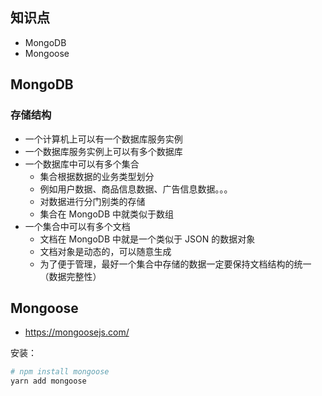 ## 知识点

- MongoDB
- Mongoose

## MongoDB

### 存储结构

- 一个计算机上可以有一个数据库服务实例
- 一个数据库服务实例上可以有多个数据库
- 一个数据库中可以有多个集合
    + 集合根据数据的业务类型划分
    + 例如用户数据、商品信息数据、广告信息数据。。。
    + 对数据进行分门别类的存储
    + 集合在 MongoDB 中就类似于数组
- 一个集合中可以有多个文档
    + 文档在 MongoDB 中就是一个类似于 JSON 的数据对象
    + 文档对象是动态的，可以随意生成
    + 为了便于管理，最好一个集合中存储的数据一定要保持文档结构的统一（数据完整性）

## Mongoose

- https://mongoosejs.com/

安装：
```bash
# npm install mongoose
yarn add mongoose
```

